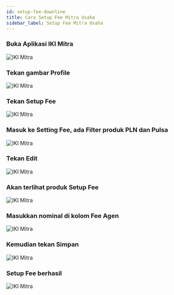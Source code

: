 ```yaml
---
id: setup-fee-downline
title: Cara Setup Fee Mitra Usaha
sidebar_label: Setup Fee Mitra Usaha
---
```

### Buka Aplikasi IKI Mitra

![IKI Mitra](assets/05-home.png)

### Tekan gambar Profile

![IKI Mitra](assets/05-profile.png)

### Tekan Setup Fee

![IKI Mitra](assets/05-setting-fee.png)

### Masuk ke Setting Fee, ada Filter  produk PLN dan Pulsa

![IKI Mitra](assets/05-list-fee.png)

### Tekan Edit 

![IKI Mitra](assets/05-edit.png)

### Akan terlihat produk Setup Fee

![IKI Mitra](assets/05-produk.png)

### Masukkan nominal di kolom Fee Agen

![IKI Mitra](assets/05-input.png)

### Kemudian tekan Simpan

![IKI Mitra](assets/05-simpan.png)

### Setup Fee berhasil

![IKI Mitra](assets/05-berhasil.png)

<script>
    setTimeout(()=>{
        let list = ['fixedHeaderContainer'];
        for (var itemClassName of list) {
            var item = document.getElementsByClassName(itemClassName)[0]
            item.parentNode.removeChild(item)
        }
        document.getElementsByClassName('navPusher')[0].style.paddingTop = 0;
    }, 0)
</script>